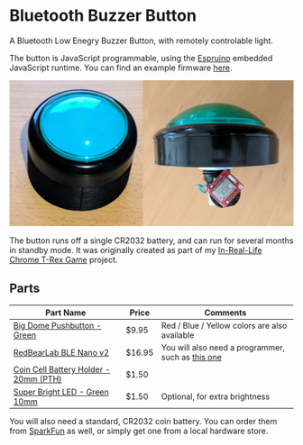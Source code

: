 # Bluetooth Buzzer Button

A Bluetooth Low Enegry Buzzer Button, with remotely controlable light.

The button is JavaScript programmable, using the [Espruino](https://espruino.com) embedded JavaScript runtime. You can find an example firmware [here](firmware/main.js).

![Bluetooth Buzzer Button](images/button.jpg)

The button runs off a single CR2032 battery, and can run for several months in standby mode. It was originally created as part of my [In-Real-Life Chrome T-Rex Game](https://medium.com/@urish/i-saw-a-dinosaur-or-how-i-built-a-real-life-version-of-chrome-t-rex-game-92175f6cad2c) project.

## Parts

| Part Name | Price | Comments |
|-----------|-------|---------|
| [Big Dome Pushbutton - Green](https://www.sparkfun.com/products/11275) | $9.95 | Red / Blue / Yellow colors are also available |
| [RedBearLab BLE Nano v2](https://www.sparkfun.com/products/14070) | $16.95 | You will also need a programmer, such as [this one](https://www.sparkfun.com/products/14154) |
| [Coin Cell Battery Holder - 20mm (PTH)](https://www.sparkfun.com/products/783) | $1.50 |  |
| [Super Bright LED - Green 10mm](https://www.sparkfun.com/products/8861) | $1.50 | Optional, for extra brightness |

You will also need a standard, CR2032 coin battery. You can order them from [SparkFun](https://www.sparkfun.com/products/338) as well, or simply get one from a local hardware store.

